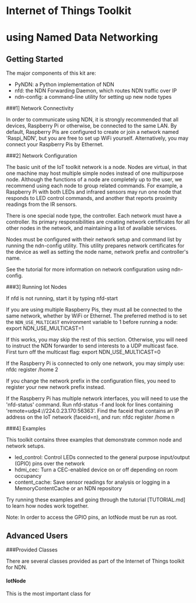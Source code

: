 Internet of Things Toolkit
==========================
using
Named Data Networking
=====================

 Getting Started
---------------------------------

The major components of this kit are:
-	PyNDN: a Python implementation of NDN
-	nfd: the NDN Forwarding Daemon, which routes NDN traffic over IP
-	ndn-config: a command-line utility for setting up new node types


###1] Network Connectivity

In order to communicate using NDN, it is strongly recommended that all devices, Raspberry Pi or otherwise, be
connected to the same LAN. By default, Raspberry Pis are configured to create or join
a network named 'Raspi\_NDN', but you are free to set up WiFi yourself. Alternatively, you may connect
your Raspberry Pis by Ethernet.    



###2] Network Configuration

The basic unit of the IoT toolkit network is a node. Nodes are virtual, in that one
machine may host multiple simple nodes instead of one multipurpose node. Although the functions of a node are
completely up to the user, we recommend using each node to group related commands. For example, a Raspberry Pi
with both LEDs and infrared sensors may run one node that responds to LED control commands, and another that 
reports proximity readings from the IR sensors.    

There is one special node type, the controller. Each network must have a controller. Its primary responsibilities 
are creating network certificates for all other nodes in the network, and maintaining a list of available 
services.    

Nodes must be configured with their network setup and command list by running the 
ndn-config utility. This utility prepares network certificates for the device as
well as setting the node name, network prefix and controller's name.      

See the tutorial for more information on network configuration using ndn-config.    

###3] Running Iot Nodes

If nfd is not running, start it by typing
        nfd-start

If you are using multiple Raspberry Pis, they must all be connected to the same network, whether by WiFi 
or Ethernet. The preferred method is to set the `NDN_USE_MULTICAST` environment variable to 1 before running a node:
        export NDN_USE_MULTICAST=1

If this works, you may skip the rest of this section. Otherwise, you will need to
 instruct the NDN forwarder to send interests to a UDP multicast face. First turn
 off the multicast flag:
        export NDN_USE_MULTICAST=0

If the Raspberry Pi is connected to only one network, you may simply use:
        nfdc register /home 2

If you change the network prefix in the configuration files, you need to register your new network prefix instead.    

If the Raspberry Pi has multiple network interfaces, you will need to use the 
'nfd-status' command. Run
        nfd-status -f
and look for lines containing 'remote=udp4://224.0.23.170:56363'. Find the faceid
 that contains an IP address on the IoT network (faceid=n), and run:
        nfdc register /home n



###4] Examples

This toolkit contains three examples that demonstrate common node and network setups.
-	led\_control:	Control LEDs connected to the general purpose input/output (GPIO) pins over the network
-	hdmi\_cec: 	Turn a CEC-enabled device on or off depending on room occupancy
-	content\_cache: Save sensor readings for analysis or logging in a MemoryContentCache or an NDN repository

Try running these examples and going through the tutorial [TUTORIAL.md] to learn how nodes work together.

Note: In order to access the GPIO pins, an IotNode must be run as root.


Advanced Users
--------------

###Provided Classes

There are several classes provided as part of the Internet of Things toolkit for NDN.
#### IotNode

This is the most important class for 
